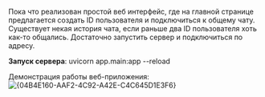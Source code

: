 Пока что реализован простой веб интерфейс, где на главной странице предлагается создать ID пользователя и подключиться к общему чату. Существует некая история чата, если раньше два ID пользователя хоть как-то общались.
Достаточно запустить сервер и подключиться по адресу.

**Запуск сервера**: uvicorn app.main:app --reload

Демонстрация работы веб-приложения: ![{04B4E160-AAF2-4C92-A42E-C4C645D1E3F6}](https://github.com/user-attachments/assets/501ea2bc-7c9f-4c5f-aa11-784ccff0a54b)


